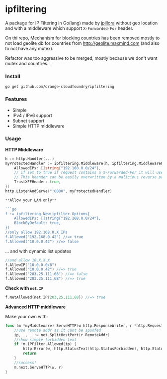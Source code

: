 # ipfiltering

A package for IP Filtering in Go(lang) made by [jpillora](https://github.com/jpillora/ipfilter) without geo location and with a middleware which support `X-Forwarded-For` header.

On thi repo, Mechanism for blocking countries has been removed mostly to not load geolite db 
for countries from http://geolite.maxmind.com (and also to not have any mutex).

Refactor was too aggressive to be merged, mostly because we don't want mutex and countries.

### Install

```
go get github.com/orange-cloudfoundry/ipfiltering
```

### Features

* Simple
* IPv4 / IPv6 support
* Subnet support
* Simple HTTP middleware

### Usage


**HTTP Middleware**

```go
h := http.Handler(...)
myProtectedHandler := ipfiltering.Middleware(h, ipfiltering.MiddlewareOptions{
    AllowedIPs: []string{"192.168.0.0/24"},
    // if set to true if request contains a X-Forwarded-For it will use client ip from this header
    // This heander can be easily overwritten by a malicious reverse proxy, be sure of what you have before
    TrustXFFHeader: true, 
})
http.ListenAndServe(":8080", myProtectedHandler)

**Allow your LAN only**

```go
f := ipfiltering.New(ipfilter.Options{
    AllowedIPs: []string{"192.168.0.0/24"},
    BlockByDefault: true,
})
//only allow 192.168.0.X IPs
f.Allowed("192.168.0.42") //=> true
f.Allowed("10.0.0.42") //=> false
```

... and with dynamic list updates

```go
//and allow 10.X.X.X
f.AllowIP("10.0.0.0/8")
f.Allowed("10.0.0.42") //=> true
f.Allowed("203.25.111.68") //=> false
f.Allowed("203.25.111.68") //=> true
```

**Check with `net.IP`**

```go
f.NetAllowed(net.IP{203,25,111,68}) //=> true
```

**Advanced HTTP middleware**

Make your own with:

```go
func (m *myMiddleware) ServeHTTP(w http.ResponseWriter, r *http.Request) {
	//use remote addr as it cant be spoofed
	ip, _, _ := net.SplitHostPort(r.RemoteAddr)
	//show simple forbidden text
	if !m.IPFilter.Allowed(ip) {
		http.Error(w, http.StatusText(http.StatusForbidden), http.StatusForbidden)
		return
	}
	//success!
	m.next.ServeHTTP(w, r)
}
```



